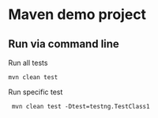 # Maven demo project

## Run via command line

Run all tests
```
mvn clean test
```

Run specific test
```
 mvn clean test -Dtest=testng.TestClass1
```
